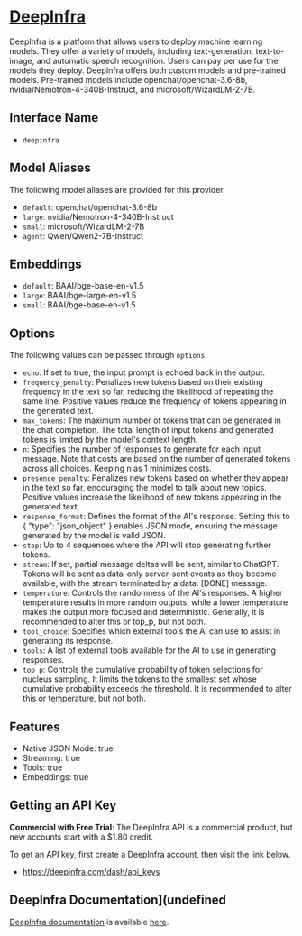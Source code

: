 # [DeepInfra](https://www.deepinfra.com)

DeepInfra is a platform that allows users to deploy machine learning models. They offer a variety of models, including text-generation, text-to-image, and automatic speech recognition. Users can pay per use for the models they deploy. DeepInfra offers both custom models and pre-trained models. Pre-trained models include openchat/openchat-3.6-8b, nvidia/Nemotron-4-340B-Instruct, and microsoft/WizardLM-2-7B.

## Interface Name

- `deepinfra`


## Model Aliases

The following model aliases are provided for this provider. 

- `default`: openchat/openchat-3.6-8b
- `large`: nvidia/Nemotron-4-340B-Instruct
- `small`: microsoft/WizardLM-2-7B
- `agent`: Qwen/Qwen2-7B-Instruct

## Embeddings

- `default`: BAAI/bge-base-en-v1.5
- `large`: BAAI/bge-large-en-v1.5
- `small`: BAAI/bge-base-en-v1.5


## Options

The following values can be passed through `options`.

- `echo`: If set to true, the input prompt is echoed back in the output.
- `frequency_penalty`: Penalizes new tokens based on their existing frequency in the text so far, reducing the likelihood of repeating the same line. Positive values reduce the frequency of tokens appearing in the generated text.
- `max_tokens`: The maximum number of tokens that can be generated in the chat completion. The total length of input tokens and generated tokens is limited by the model's context length.
- `n`: Specifies the number of responses to generate for each input message. Note that costs are based on the number of generated tokens across all choices. Keeping n as 1 minimizes costs.
- `presence_penalty`: Penalizes new tokens based on whether they appear in the text so far, encouraging the model to talk about new topics. Positive values increase the likelihood of new tokens appearing in the generated text.
- `response_format`: Defines the format of the AI's response. Setting this to { "type": "json_object" } enables JSON mode, ensuring the message generated by the model is valid JSON.
- `stop`: Up to 4 sequences where the API will stop generating further tokens.
- `stream`: If set, partial message deltas will be sent, similar to ChatGPT. Tokens will be sent as data-only server-sent events as they become available, with the stream terminated by a data: [DONE] message.
- `temperature`: Controls the randomness of the AI's responses. A higher temperature results in more random outputs, while a lower temperature makes the output more focused and deterministic. Generally, it is recommended to alter this or top_p, but not both.
- `tool_choice`: Specifies which external tools the AI can use to assist in generating its response.
- `tools`: A list of external tools available for the AI to use in generating responses.
- `top_p`: Controls the cumulative probability of token selections for nucleus sampling. It limits the tokens to the smallest set whose cumulative probability exceeds the threshold. It is recommended to alter this or temperature, but not both.


## Features

- Native JSON Mode: true
- Streaming: true
- Tools: true
- Embeddings: true


## Getting an API Key

**Commercial with Free Trial**: The DeepInfra API is a commercial product, but new accounts start with a $1.80 credit.

To get an API key, first create a DeepInfra account, then visit the link below.

- https://deepinfra.com/dash/api_keys


## DeepInfra Documentation](undefined

[DeepInfra documentation](https://deepinfra.com/docs/) is available [here](https://deepinfra.com/docs/).
